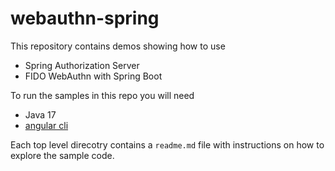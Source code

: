 # webauthn-spring

This repository contains demos showing how to use 

* Spring Authorization Server
* FIDO WebAuthn with Spring Boot


To run the samples in this repo you will need 

* Java 17 
* [angular cli](https://angular.io/cli) 

Each top level direcotry contains a `readme.md` file with instructions on how to explore the sample code.
